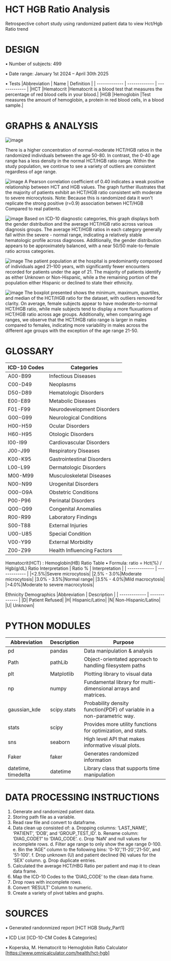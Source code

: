 # HCT HGB Ratio Analysis
Retrospective cohort study using randomized patient data to view Hct/Hgb Ratio trend


DESIGN
===========================
•	Number of subjects: 499

•	Date range: January 1st 2024 – April 30th 2025

•	Tests
|Abbreviation | Name | Definition |
| ------------- | ------------- | ------------- |
|HCT	|Hematocrit	|Hematocrit is a blood test that measures the percentage of red blood cells in your blood.|
|HGB	|Hemoglobin	|Test measures the amount of hemoglobin, a protein in red blood cells, in a blood sample.|


GRAPHS & ANALYSIS
===============================
![image](https://github.com/user-attachments/assets/fca6354d-0055-46ef-810d-199e8921a790)

There is a higher concentration of normal-moderate HCT/HGB ratios in the randomized individuals between the age 50-80. In contrast, the 0-40 age range has a less density in the normal HCT/HGB ratio range. Within the study population, we continue to see a variety of outliers are consistent regardless of age range.

![image](https://github.com/user-attachments/assets/f98e7feb-5e34-41c9-83c8-114fc3a6cd5b)
A Pearson correlation coefficient of 0.40 indicates a weak positive relationship between HCT and HGB values. The graph further illustrates that the majority of patients exhibit an HCT/HGB ratio consistent with moderate to severe microcytosis. Note: Because this is randomized data it won't replicate the strong positive (r=0.9) association betwen HCT/HGB Compared to real patients.

![image](https://github.com/user-attachments/assets/57ffcefd-5202-4b8d-8356-49a952cf205b)
Based on ICD-10 diagnostic categories, this graph displays both the gender distribution and the average HCT/HGB ratio across various diagnosis groups. The average HCT/HGB ratios in each category generally fall within the severe - normal range, indicating a relatively stable hematologic profile across diagnoses. Additionally, the gender distribution appears to be approximately balanced, with a near 50/50 male-to-female ratio across categories.

![image](https://github.com/user-attachments/assets/362152b6-b690-42a9-8d9d-255f691a5f70)
The patient population at the hospital is predominantly composed of individuals aged 21–100 years, with significantly fewer encounters recorded for patients under the age of 21. The majority of patients identify as either Unknown or Non-Hispanic, while a the remaining portion of the population either Hispanic or declined to state their ethnicity.

![image](https://github.com/user-attachments/assets/88fb0a4e-5f16-4853-b5ac-2272a8e2f208)
The boxplot presented shows the minimum, maximum, quartiles, and median of the HCT/HGB ratio for the dataset, with outliers removed for clarity. On average, female subjects appear to have moderate-to-normal HCT/HGB ratio, while male subjects tend to display a more fluxuations of HCT/HGB ratio across age groups. Additionally, when comparing age ranges, we observe that the HCT/HGB ratio range is larger in males compared to females, indicating more variability in males across the different age groups with the exception of the age range 21-50.

GLOSSARY
==============================
|ICD-10 Codes | Categories |
| ------------- | ------------- |
|A00-B99	|Infectious Diseases|
|C00-D49	|Neoplasms|
|D50-D89	|Hematologic Disorders|
|E00-E89	|Metabolic Diseases|
|F01-F99	|Neurodevelopment Disorders|
|G00-G99	|Neurological Conditions|
|H00-H59	|Ocular Disorders|
|H60-H95	|Otologic Disorders|
|I00-I99	|Cardiovascular Disorders|
|J00-J99	|Respiratory Diseases|
|K00-K95	|Gastrointestinal Disorders|
|L00-L99	|Dermatologic Disorders|
|M00-M99	|Musculoskeletal Diseases|
|N00-N99	|Urogenital Disorders|
|O00-O9A	|Obstetric Conditions|
|P00-P96	|Perinatal Disorders|
|Q00-Q99	|Congenital Anomalies|
|R00-R99	|Laboratory Findings|
|S00-T88	|External Injuries|
|U00-U85	|Special Condition|
|V00-Y99	|External Morbidity|
|Z00-Z99	|Health Influencing Factors|


Hematocrit(HCT) : Hemoglobin(HB) Ratio Table
•	Formula: ratio = Hct(%) / Hgb(g/dL)
Ratio	Interpretation
| Ratio %  | Interpretation |
| ------------- | ------------- |
|<2.5%|Severe microcytosis|
|2.5% - 3.0%|Moderate microcytosis|
|3.0% - 3.5%|Normal range|
|3.5% - 4.0%|Mild macrocytosis|
|>4.0%|Moderate to severe macrocytosis|

Ethnicity Demographics
|Abbreviation | Description |
| ------------- | ------------- |
|D| Patient Refused|
|H| Hispanic/Latino|
|N| Non-Hispanic/Latino|
|U| Unknown|

PYTHON MODULES
==============================
|Abbreviation | Description | Purpose |
| ------------- | ------------- | ------------- |
|pd	|pandas	|Data manipulation & analysis|
|Path	|pathLib	|Object-orientated approach to handling filesystem paths|
|plt	|Matplotlib	|Plotting library to visual data|
|np	|numpy	|Fundamental library for multi-dimensional arrays and matrices.|
|gaussian_kde	|scipy.stats	|Probability density function(PDF) of variable in a non-parametric way.|
|stats	|scipy	|Provides more utility functions for optimization, and stats.|
|sns	|seaborn	|High level API that makes informative visual plots.|
|Faker |faker |Generates randomized information|
|datetime, timedelta |datetime |Library class that supports time manipulation|

DATA PROCESSING INSTRUCTIONS
==============================
1.  Generate and randomized patient data.
2.	Storing path file as a variable.
3.	Read raw file and convert to dataframe.
4.	Data clean up consisted of:
a.	Dropping columns: ‘LAST_NAME’, ‘PATIENT’, ‘DOB’, and ‘GROUP_TEST_ID’.
b.	Rename column: ‘DIAG_CODE1” to ‘DIAG_CODE’.
c.	Drop ‘NaN’ and null values for incomplete rows.
d.	Filter age range to only show the age range 0-100.
e.	Bin the ‘AGE” column to the following bins: '0-10','11-20','21-50', and '51-100'.
f.	Drop unknown (U) and patient declined (N) values for the ‘SEX’ column.
g.	Drop duplicate entries.
5.	Calculated the average HCT/HBG Ratio per patient and map it to clean data frame.
6.	Map the ICD-10 Codes to the ‘DIAG_CODE’ to the clean data frame.
7.	Drop rows with incomplete rows.
8.	Convert ‘RESULT’ Column to numeric.
9.	Create a variety of pivot tables and graphs.

SOURCES
==============================
•	Generated randonmized report [HCT HGB Study_Part1]

•	ICD List [ICD-10-CM Codes & Categories]

•	Koperska, M. Hematocrit to Hemoglobin Ratio Calculator [https://www.omnicalculator.com/health/hct-hgb]


